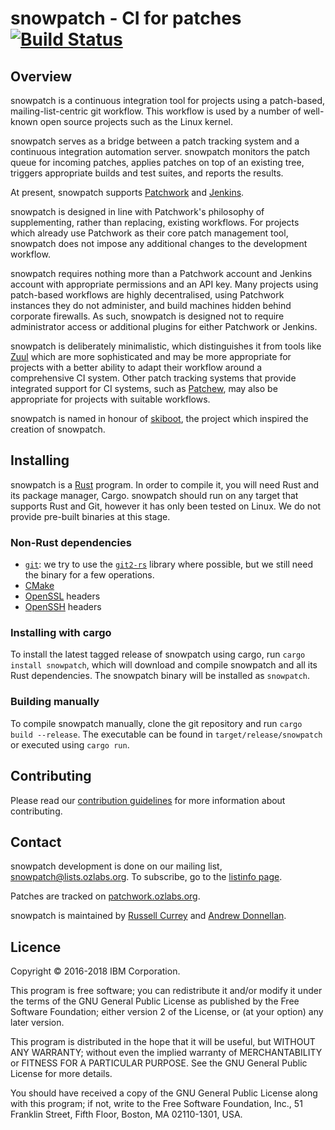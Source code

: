 snowpatch - CI for patches [![Build Status](https://travis-ci.org/ruscur/snowpatch.svg?branch=master)](https://travis-ci.org/ruscur/snowpatch)
==========================

Overview
-------

snowpatch is a continuous integration tool for projects using a patch-based,
mailing-list-centric git workflow. This workflow is used by a number of
well-known open source projects such as the Linux kernel.

snowpatch serves as a bridge between a patch tracking system and a continuous
integration automation server. snowpatch monitors the patch queue for incoming
patches, applies patches on top of an existing tree, triggers appropriate
builds and test suites, and reports the results.

At present, snowpatch supports
[Patchwork](http://jk.ozlabs.org/projects/patchwork/) and
[Jenkins](http://jenkins-ci.org).

snowpatch is designed in line with Patchwork's philosophy of supplementing,
rather than replacing, existing workflows. For projects which already use
Patchwork as their core patch management tool, snowpatch does not impose any
additional changes to the development workflow.

snowpatch requires nothing more than a Patchwork account and Jenkins account
with appropriate permissions and an API key. Many projects using patch-based
workflows are highly decentralised, using Patchwork instances they do not
administer, and build machines hidden behind corporate firewalls. As such,
snowpatch is designed not to require administrator access or additional plugins
for either Patchwork or Jenkins.

snowpatch is deliberately minimalistic, which distinguishes it from tools like
[Zuul](https://zuul-ci.org) which are more sophisticated and may be more
appropriate for projects with a better ability to adapt their workflow around a
comprehensive CI system. Other patch tracking systems that provide integrated
support for CI systems, such as
[Patchew](https://github.com/patchew-project/patchew), may also be appropriate
for projects with suitable workflows.

snowpatch is named in honour of
[skiboot](https://github.com/open-power/skiboot), the project which inspired the
creation of snowpatch.


Installing
----------

snowpatch is a [Rust](https://www.rust-lang.org) program.  In order to compile
it, you will need Rust and its package manager, Cargo.  snowpatch should run on
any target that supports Rust and Git, however it has only been tested on Linux.
We do not provide pre-built binaries at this stage.

### Non-Rust dependencies

* [`git`](https://git-scm.com): we try to use the
  [`git2-rs`](https://github.com/alexcrichton/git2-rs) library where
  possible, but we still need the binary for a few operations.
* [CMake](https://cmake.org)
* [OpenSSL](https://www.openssl.org) headers
* [OpenSSH](https://www.openssh.com) headers

### Installing with cargo

To install the latest tagged release of snowpatch using cargo, run `cargo
install snowpatch`, which will download and compile snowpatch and all its Rust
dependencies. The snowpatch binary will be installed as `snowpatch`.

### Building manually

To compile snowpatch manually, clone the git repository and run `cargo build
--release`. The executable can be found in `target/release/snowpatch` or
executed using `cargo run`.


Contributing
------------

Please read our [contribution guidelines](CONTRIBUTING.md) for more
information about contributing.


Contact
------

snowpatch development is done on our mailing list,
[snowpatch@lists.ozlabs.org](mailto:snowpatch@lists.ozlabs.org). To
subscribe, go to the
[listinfo page](https://lists.ozlabs.org/listinfo/snowpatch).

Patches are tracked on
[patchwork.ozlabs.org](https://patchwork.ozlabs.org/project/snowpatch/).

snowpatch is maintained by
[Russell Currey](mailto:ruscur@russell.cc) and
[Andrew Donnellan](mailto:andrew.donnellan@au1.ibm.com).


Licence
-------
Copyright © 2016-2018 IBM Corporation.

This program is free software; you can redistribute it and/or modify it under
the terms of the GNU General Public License as published by the Free Software
Foundation; either version 2 of the License, or (at your option) any later
version.

This program is distributed in the hope that it will be useful, but WITHOUT ANY
WARRANTY; without even the implied warranty of MERCHANTABILITY or FITNESS FOR A
PARTICULAR PURPOSE.  See the GNU General Public License for more details.

You should have received a copy of the GNU General Public License along with
this program; if not, write to the Free Software Foundation, Inc., 51 Franklin
Street, Fifth Floor, Boston, MA 02110-1301, USA.
